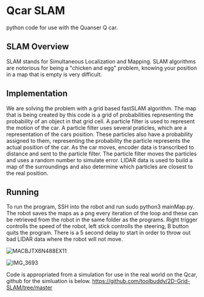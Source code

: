 # Qcar SLAM
python code for use with the Quanser Q car.

## SLAM Overview
SLAM stands for Simultaneous Localization and Mapping. SLAM algorithms are notorious for being a "chicken and egg" problem, knowing your position in a map that is empty is very difficult.  

## Implementation
We are solving the problem with a grid based fastSLAM algorithm. The map that is being created by this code is a grid of probabilities representing the probability of an object in that grid cell. A particle filter is used to represent the motion of the car. A particle filter uses several praticles, which are a representation of the cars position. These particles also have a probability assigned to them, representing the probability the particle represents the actual position of the car. As the car moves, encoder data is transcribed to distance and sent to the particle filter. The particle filter moves the particles and uses a random number to simulate error. LIDAR data is used to build a map of the surroundings and also determine which particles are closest to the real position.

## Running
To run the program, SSH into the robot and run sudo python3 mainMap.py. The robot saves the maps as a png every iteration of the loop and these can be retrieved from the robot in the same folder as the programs. Right trigger controlls the speed of the robot, left stick controlls the steering, B button quits the program. There is a 5 second delay to start in order to throw out bad LIDAR data where the robot will not move.

![MACBJTX6N488EX11](https://github.com/DanielMiamiU/Qcar/assets/118695934/5184e095-adcd-4f23-ac69-909da036acbc)


![IMG_3693](https://github.com/DanielMiamiU/Qcar/assets/118695934/a79d6516-02a3-4496-8bfb-5306524690a5)


Code is appropriated from a simulation for use in the real world on the Qcar, github for the simluation is below.
https://github.com/toolbuddy/2D-Grid-SLAM/tree/master

